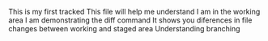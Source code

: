 
This is my first tracked 
This file will help me understand
I am in the working area
I am demonstrating the diff command
It shows you diferences in file changes between working and staged area
Understanding branching
